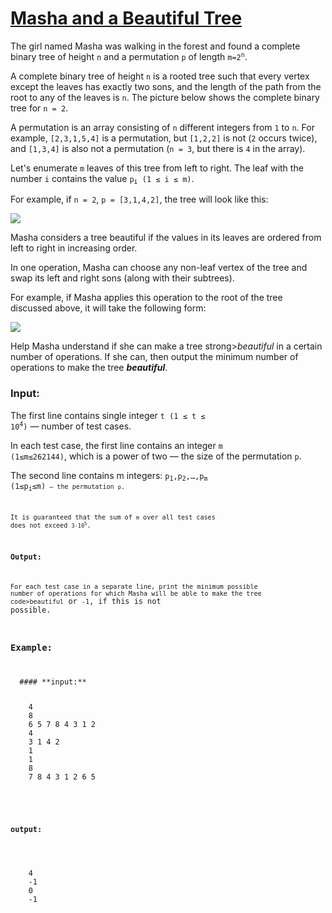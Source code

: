 # [Masha and a Beautiful Tree](https://codeforces.com/problemset/problem/1741/D)

The girl named Masha was walking in the forest and found a complete binary tree of height <code>n</code> and a permutation <code>p</code> of length 
<code>m=2<sup>n</sup></code>.

A complete binary tree of height <code>n</code> is a rooted tree such that every vertex except the leaves has exactly 
two sons, and the length of the path from the root to any of the leaves is <code>n</code>. 
The picture below shows the complete binary tree for <code>n = 2</code>.

A permutation is an array consisting of <code>n</code> different integers from <code>1</code> to <code>n</code>. 
For example, <code>[2,3,1,5,4]</code> is a permutation, but <code>[1,2,2]</code> is not (<code>2</code> occurs twice), 
and <code>[1,3,4]</code> is also not a permutation (<code>n = 3</code>, but there is <code>4</code> in the array).

Let's enumerate <code>m</code> leaves of this tree from left to right. The leaf with the number <code>i</code> contains the value <code>p<sub>i</sub> (1 ≤ i ≤ m)</code>.

For example, if <code>n = 2</code>, <code>p = [3,1,4,2]</code>, the tree will look like this:

<img src="https://espresso.codeforces.com/7659f6baa10b482f16f752446d8296b98fd6ae64.png" />

Masha considers a tree beautiful if the values in its leaves are ordered from left to right in increasing order.

In one operation, Masha can choose any non-leaf vertex of the tree and swap its left and right sons (along with their subtrees).

For example, if Masha applies this operation to the root of the tree discussed above, it will take the following form:

<img src="https://espresso.codeforces.com/2806ce5f37676791482074d582abe979125794e9.png" />

Help Masha understand if she can make a tree strong><em>beautiful</em></strong> in a certain number of operations. If she can, then output the minimum number of operations to make the tree <strong><em>beautiful</em></strong>.

### **Input:**
The first line contains single integer <code>t (1 ≤ t ≤ 10<sup>4</sup>)</code> — number of test cases.

In each test case, the first line contains an integer <code>m (1≤m≤262144)</code>, which is a power of two  — the size of the permutation <code>p</code>.

The second line contains m integers: <code>p<sub>1</sub>,p<sub>2</sub>,…,p<sub>m</sub> (1≤p<sub>i</sub>≤m)<code> — the permutation <code>p</code>.

It is guaranteed that the sum of <code>m</code> over all test cases does not exceed <code>3⋅10<sup>5</sup></code>.

### **Output:**
For each test case in a separate line, print the minimum possible number of operations for which Masha will be able to make the tree code>beautiful</code> or <code>-1</code>, if this is not possible.

### **Example:**
<pre>
  #### **input:**
  <pre>
    4
    8
    6 5 7 8 4 3 1 2
    4
    3 1 4 2
    1
    1
    8
    7 8 4 3 1 2 6 5
  </pre>
  #### **output:**
  <pre>
    4
    -1
    0
    -1
  </pre>
</pre>
